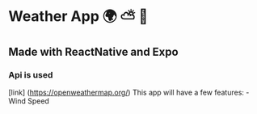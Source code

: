 # Weather App :earth_africa: :partly_sunny: :seedling:
## Made with ReactNative and Expo
### Api is used
[link] (https://openweathermap.org/)
This app will have a few features:
-Wind Speed
